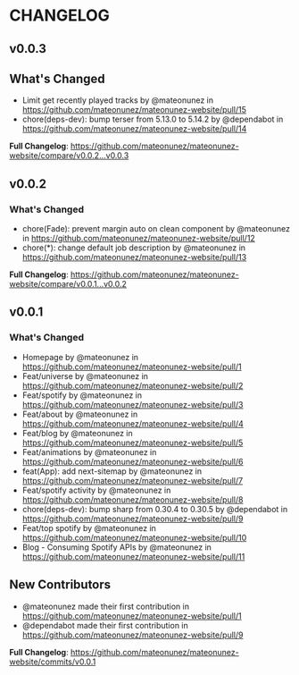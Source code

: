 # CHANGELOG

## v0.0.3

## What's Changed

* Limit get recently played tracks by @mateonunez in https://github.com/mateonunez/mateonunez-website/pull/15
* chore(deps-dev): bump terser from 5.13.0 to 5.14.2 by @dependabot in https://github.com/mateonunez/mateonunez-website/pull/14

**Full Changelog**: https://github.com/mateonunez/mateonunez-website/compare/v0.0.2...v0.0.3

## v0.0.2

### What's Changed

* chore(Fade): prevent margin auto on clean component by @mateonunez in https://github.com/mateonunez/mateonunez-website/pull/12
* chore(*): change default job description by @mateonunez in https://github.com/mateonunez/mateonunez-website/pull/13

**Full Changelog**: https://github.com/mateonunez/mateonunez-website/compare/v0.0.1...v0.0.2

## v0.0.1

### What's Changed
* Homepage by @mateonunez in https://github.com/mateonunez/mateonunez-website/pull/1
* Feat/universe by @mateonunez in https://github.com/mateonunez/mateonunez-website/pull/2
* Feat/spotify by @mateonunez in https://github.com/mateonunez/mateonunez-website/pull/3
* Feat/about by @mateonunez in https://github.com/mateonunez/mateonunez-website/pull/4
* Feat/blog by @mateonunez in https://github.com/mateonunez/mateonunez-website/pull/5
* Feat/animations by @mateonunez in https://github.com/mateonunez/mateonunez-website/pull/6
* feat(App): add next-sitemap by @mateonunez in https://github.com/mateonunez/mateonunez-website/pull/7
* Feat/spotify activity by @mateonunez in https://github.com/mateonunez/mateonunez-website/pull/8
* chore(deps-dev): bump sharp from 0.30.4 to 0.30.5 by @dependabot in https://github.com/mateonunez/mateonunez-website/pull/9
* Feat/top spotify by @mateonunez in https://github.com/mateonunez/mateonunez-website/pull/10
* Blog - Consuming Spotify APIs by @mateonunez in https://github.com/mateonunez/mateonunez-website/pull/11

## New Contributors
* @mateonunez made their first contribution in https://github.com/mateonunez/mateonunez-website/pull/1
* @dependabot made their first contribution in https://github.com/mateonunez/mateonunez-website/pull/9

**Full Changelog**: https://github.com/mateonunez/mateonunez-website/commits/v0.0.1
